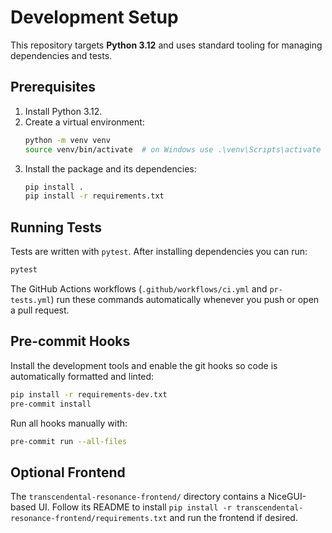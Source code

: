 # Development Setup

This repository targets **Python 3.12** and uses standard tooling for managing dependencies and tests.

## Prerequisites

1. Install Python 3.12.
2. Create a virtual environment:
   ```bash
   python -m venv venv
   source venv/bin/activate  # on Windows use .\venv\Scripts\activate
   ```
3. Install the package and its dependencies:
   ```bash
   pip install .
   pip install -r requirements.txt
   ```

## Running Tests

Tests are written with `pytest`. After installing dependencies you can run:

```bash
pytest
```

The GitHub Actions workflows (`.github/workflows/ci.yml` and `pr-tests.yml`) run these commands automatically whenever you push or open a pull request.

## Pre-commit Hooks

Install the development tools and enable the git hooks so code is automatically formatted and linted:

```bash
pip install -r requirements-dev.txt
pre-commit install
```

Run all hooks manually with:

```bash
pre-commit run --all-files
```

## Optional Frontend

The `transcendental-resonance-frontend/` directory contains a NiceGUI-based UI. Follow its README to install `pip install -r transcendental-resonance-frontend/requirements.txt` and run the frontend if desired.
